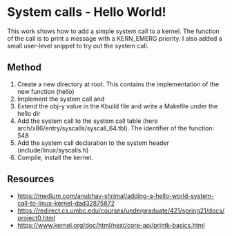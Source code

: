 # System calls - Hello World!

This work shows how to add a simple system call to a kernel. The function of the call is to print a message with a KERN\_EMERG priority. I also added a small user-level snippet to try out the system call.

## Method

1. Create a new directory at root. This contains the implementation of the new function (hello)
2. Implement the system call and
3. Extend the obj-y value in the Kbuild file and  write a Makefile under the hello dir
4. Add the system call to the system call table (here arch/x86/entry/syscalls/syscall_64.tbl). The identifier of the function: 548
5. Add the system call declaration to the system header (include/linux/syscalls.h)
6. Compile, install the kernel.


## Resources
- https://medium.com/anubhav-shrimal/adding-a-hello-world-system-call-to-linux-kernel-dad32875872
- https://redirect.cs.umbc.edu/courses/undergraduate/421/spring21/docs/project0.html
- https://www.kernel.org/doc/html/next/core-api/printk-basics.html

